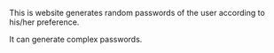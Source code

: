 This is website generates random passwords of the user according to his/her preference.

It can generate complex passwords.
